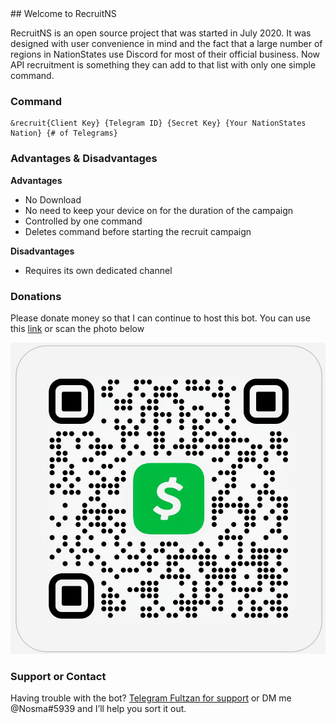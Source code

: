 <head><script data-ad-client="ca-pub-9020071385931526" async src="https://pagead2.googlesyndication.com/pagead/js/adsbygoogle.js"></script></head>
## Welcome to RecruitNS

RecruitNS is an open source project that was started in July 2020. It was designed with user convenience in mind and the fact that a large number of regions in NationStates use Discord for most of their official business. Now API recruitment is something they can add to that list with only one simple command.

### Command
```
&recruit{Client Key} {Telegram ID} {Secret Key} {Your NationStates Nation} {# of Telegrams}
```
### Advantages & Disadvantages
<b>Advantages</b>
- No Download
- No need to keep your device on for the duration of the campaign
- Controlled by one command
- Deletes command before starting the recruit campaign 

<b>Disadvantages</b>
- Requires its own dedicated channel

### Donations
Please donate money so that I can continue to host this bot. You can use this [link](https://cash.app/$Nosma1) or scan the photo below

<img src="7ae82e29cb827cea3fd7400189a85005d00ca2175f8776b11e218a9e68373bb4.png">

### Support or Contact

Having trouble with the bot? [Telegram Fultzan for support](https://www.nationstates.net) or DM me @Nosma#5939 and I’ll help you sort it out.

